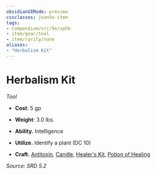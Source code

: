 ```yaml
---
obsidianUIMode: preview
cssclasses: json5e-item
tags:
- compendium/src/5e/xphb
- item/gear/tool
- item/rarity/none
aliases: 
- "Herbalism Kit"
---
```

# Herbalism Kit
*Tool*  

- **Cost**: 5 gp
- **Weight**: 3.0 lbs.

- **Ability.** Intelligence  
- **Utilize.** Identify a plant (DC 10)  
- **Craft.** [Antitoxin](compendium/items/antitoxin-xphb.md), [Candle](compendium/items/candle-xphb.md), [Healer's Kit](compendium/items/healers-kit-xphb.md), [Potion of Healing](compendium/items/potion-of-healing-xdmg.md)  

*Source: SRD 5.2*